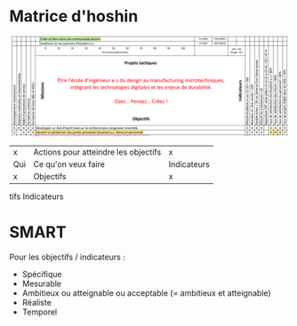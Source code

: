 # Matrice d'hoshin

![](Screen/2022-12-09-08-41-12.png)

||||
-|-|-
x |Actions pour atteindre les objectifs| x
Qui | Ce qu'on veux faire | Indicateurs
x | Objectifs | x
tifs							Indicateurs



# SMART
Pour les objectifs / indicateurs :
- Spécifique
- Mesurable
- Ambitieux ou atteignable ou acceptable (= ambitieux et atteignable)
- Réaliste
- Temporel



